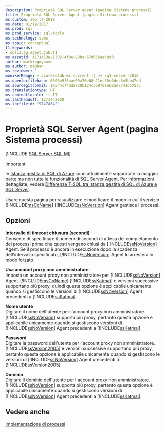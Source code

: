 ```yaml
---
description: Proprietà SQL Server Agent (pagina Sistema processi)
title: Proprietà SQL Server Agent (pagina Sistema processi)
ms.custom: seo-lt-2019
ms.date: 01/19/2017
ms.prod: sql
ms.prod_service: sql-tools
ms.technology: ssms
ms.topic: conceptual
f1_keywords:
- sql13.ag.agent.job.f1
ms.assetid: e171d13e-1302-4f0e-88be-67d656aec8d3
author: markingmyname
ms.author: maghan
ms.reviewer: ''
monikerRange: = azuresqldb-mi-current || >= sql-server-2016
ms.openlocfilehash: 0805e5f6aae09a76e08c21ec30e3dec3e5bb47ed
ms.sourcegitcommit: 1a544cf4dd2720b124c3697d1e62ae7741db757c
ms.translationtype: HT
ms.contentlocale: it-IT
ms.lasthandoff: 12/14/2020
ms.locfileid: "97474342"
---
```

# <a name="sql-server-agent-properties-job-system-page"></a>Proprietà SQL Server Agent (pagina Sistema processi)
[!INCLUDE [SQL Server SQL MI](../../includes/applies-to-version/sql-asdbmi.md)]

> [!IMPORTANT]  
> In [Istanza gestita di SQL di Azure](/azure/sql-database/sql-database-managed-instance) sono attualmente supportate la maggior parte ma non tutte le funzionalità di SQL Server Agent. Per informazioni dettagliate, vedere [Differenze T-SQL tra Istanza gestita di SQL di Azure e SQL Server](/azure/sql-database/sql-database-managed-instance-transact-sql-information#sql-server-agent).

Usare questa pagina per visualizzare e modificare il modo in cui il servizio [!INCLUDE[msCoName](../../includes/msconame_md.md)] [!INCLUDE[ssNoVersion](../../includes/ssnoversion-md.md)] Agent gestisce i processi.  
  
## <a name="options"></a>Opzioni  
**Intervallo di timeout chiusura (secondi)**  
Consente di specificare il numero di secondi di attesa del completamento dei processi prima che questi vengano chiusi da [!INCLUDE[ssNoVersion](../../includes/ssnoversion-md.md)] Agent. Se il processo è ancora in esecuzione dopo la scadenza dell'intervallo specificato, [!INCLUDE[ssNoVersion](../../includes/ssnoversion-md.md)] Agent lo arresterà in modo forzato.  
  
**Usa account proxy non amministratore**  
Imposta un account proxy non amministratore per [!INCLUDE[ssNoVersion](../../includes/ssnoversion-md.md)] Agent. [!INCLUDE[msCoName](../../includes/msconame_md.md)] [!INCLUDE[ssKatmai](../../includes/sskatmai_md.md)] e versioni successive supportano più proxy, quindi questa opzione è applicabile unicamente quando si gestiscono le versioni di [!INCLUDE[ssNoVersion](../../includes/ssnoversion-md.md)] Agent precedenti a [!INCLUDE[ssKatmai](../../includes/sskatmai_md.md)].  
  
**Nome utente**  
Digitare il nome dell'utente per l'account proxy non amministratore. [!INCLUDE[ssNoVersion](../../includes/ssnoversion-md.md)] supporta più proxy, pertanto questa opzione è applicabile unicamente quando si gestiscono versioni di [!INCLUDE[ssNoVersion](../../includes/ssnoversion-md.md)] Agent precedenti a [!INCLUDE[ssKatmai](../../includes/sskatmai_md.md)].  
  
**Password**  
Digitare la password dell'utente per l'account proxy non amministratore. [!INCLUDE[ssVersion2005](../../includes/ssversion2005-md.md)] e versioni successive supportano più proxy, pertanto questa opzione è applicabile unicamente quando si gestiscono le versioni di [!INCLUDE[ssNoVersion](../../includes/ssnoversion-md.md)] Agent precedenti a [!INCLUDE[ssVersion2005](../../includes/ssversion2005-md.md)].  
  
**Dominio**  
Digitare il dominio dell'utente per l'account proxy non amministratore. [!INCLUDE[ssNoVersion](../../includes/ssnoversion-md.md)] supporta più proxy, pertanto questa opzione è applicabile unicamente quando si gestiscono versioni di [!INCLUDE[ssNoVersion](../../includes/ssnoversion-md.md)] Agent precedenti a [!INCLUDE[ssKatmai](../../includes/sskatmai_md.md)].  
  
## <a name="see-also"></a>Vedere anche  
[Implementazione di processi](../../ssms/agent/implement-jobs.md)  
